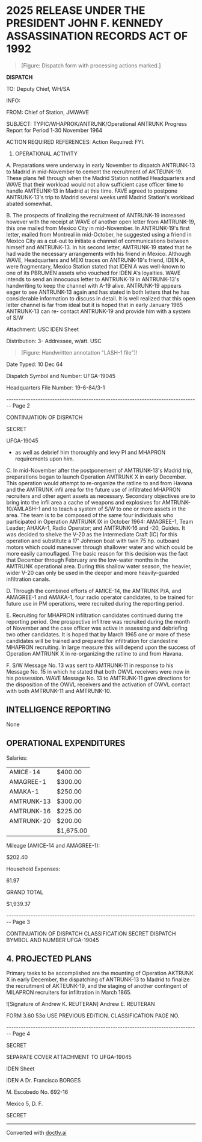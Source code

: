 # 2025 RELEASE UNDER THE PRESIDENT JOHN F. KENNEDY ASSASSINATION RECORDS ACT OF 1992

> [Figure: Dispatch form with processing actions marked.]

**DISPATCH**

TO: Deputy Chief, WH/SA

INFO:

FROM: Chief of Station, JMWAVE

SUBJECT: TYPIC/WHAPROK/ANTRUNK/Operational
ANTRUNK Progress Report for Period 1-30 November 1964

ACTION REQUIRED REFERENCES: Action Required: FYI.

1. OPERATIONAL ACTIVITY

A. Preparations were underway in early November to dispatch ANTRUNK-13 to Madrid in mid-November to cement the recruitment of AKTEUNK-19. These plans fell through when the Madrid Station notified Headquarters and WAVE that their workload would not allow sufficient case officer time to handle AMTEUNK-13 in Madrid at this time. FAVE agreed to postpone ANTRUNK-13's trip to Madrid several weeks until Madrid Station's workload abated somewhat.

B. The prospects of finalizing the recruitment of ANTRUNK-19 increased however with the receipt at WAVE of another open letter from AMTRUNK-19, this one mailed from Mexico City in mid-November. In ANTRUNK-19's first letter, mailed from Montreal in mid-October, he suggested using a friend in Mexico City as a cut-out to initiate a channel of communications between himself and ANTRUNK-13. In his second letter, AMTRUNK-19 stated that he had wade the necessary arrangements with his friend in Mexico. Although WAVE, Headquarters and MΕΧΙ traces on ANTRUNK-19's friend, IDEN A, were fragmentary, Mexico Station stated that IDEN A was well-known to one of its PBRUMEN assets who vouched for IDEN A's loyalties. WAVE intends to send an innocuous letter to ANTRUNK-19 in ANTRUNK-13's handwriting to keep the channel with A-19 alive. ANTRUNK-19 appears eager to see ANTRUNK-13 again and has stated in both letters that he has considerable information to discuss in detail. It is well realized that this open letter channel is far from ideal but it is hoped that in early January 1965 ANTRUNK-13 can re- contact ANTRUNK-19 and provide him with a system of S/W

Attachment: USC IDEN Sheet

Distribution: 3- Addressee, w/att. USC

> [Figure: Handwritten annotation "LASH-1 file"]!

Date Typed: 10 Dec 64

Dispatch Symbol and Number: UFGA-19045

Headquarters File Number: 19-6-84/3-1


-------------------------------------------------------------------------------- Page 2

CONTINUATION OF
DISPATCH

SECRET

UFGA-19045

*   as well as debrief him thoroughly and levy PI and MHAPRON requirements upon him.

C. In mid-November after the postponement of AMTRUNK-13's Madrid trip, preparations began to launch Operation AMTRUNK X in early December. This operation would attempt to re-organize the ratline to and from Havana and the AMTRUNK infil area for the future use of infiltrated MHAPRON recruiters and other agent assets as necessary. Secondary objectives are to bring into the infil area a cache of weapons and explosives for AMTRUNK-10/AMLASH-1 and to teach a system of S/W to one or more assets in the area. The team is to be composed of the same four individuals who participated in Operation AMTRUNK IX in October 1964: AMAGREE-1, Team Leader; AHAKA-1, Radio Operator; and AMTRUNK-16 and -20, Guides. It was decided to shelve the V-20 as the Intermediate Craft (IC) for this operation and substitute a 17' Johnson boat with twin 75 hp. outboard motors which could maneuver through shallower water and which could be more easily camouflaged. The basic reason for this decision was the fact that December through February are the low-water months in the AMTRUNK operational area. During this shallow water season, the heavier, wider V-20 can only be used in the deeper and more heavily-guarded infiltration canals.

D. Through the combined efforts of AMICE-14, the AMTRUNK P/A, and AMAGREE-1 and AMAKA-1, four radio operator candidates, to be trained for future use in PM operations, were recruited during the reporting period.

E. Recruiting for MHAPRON infiltration candidates continued during the reporting period. One prospective infiltree was recruited during the month of November and the case officer was active in assessing and debriefing two other candidates. It is hoped that by March 1965 one or more of these candidates will be trained and prepared for infiltration for clandestine MHAPRON recruiting. In large measure this will depend upon the success of Operation AMTRUNK X in re-organizing the ratline to and from Havana.

F. S/W Message No. 13 was sent to AMTRUNK-11 in response to his Message No. 15 in which he stated that both OWVL receivers were now in his possession. WAVE Message No. 13 to AMTRUNK-11 gave directions for the disposition of the OWVL receivers and the activation of OWVL contact with both AMTRUNK-11 and AMTRUNK-10.

## INTELLIGENCE REPORTING

None

## OPERATIONAL EXPENDITURES

Salaries:

|            |           |
| ---------- | --------- |
| AMICE-14   | $400.00   |
| AMAGREE-1  | $300.00   |
| AMAKA-1    | $250.00   |
| AMTRUNK-13 | $300.00   |
| AMTRUNK-16 | $225.00   |
| AMTRUNK-20 | $200.00   |
|            | $1,675.00 |


Mileage (AMICE-14 and AMAGREE-1):

$202.40

Household Expenses:

61.97

GRAND TOTAL

$1,939.37


-------------------------------------------------------------------------------- Page 3

CONTINUATION OF
DISPATCH
CLASSIFICATION
SECRET
DISPATCH BYMBOL AND NUMBER
UFGA-19045

## 4. PROJECTED PLANS

Primary tasks to be accomplished are the mounting of Operation AKTRUNK X in early December, the dispatching of ANTRUNK-13 to Madrid to finalize the recruitment of AKTEUNK-19, and the staging of another contingent of MILAPRON recruiters for infiltration in March 1865.

![Signature of Andrew K. REUTERAN]
Andrew E. REUTERAN

FORM
3.60
53α
USE PREVIOUS EDITION.
CLASSIFICATION
PAGE NO.


-------------------------------------------------------------------------------- Page 4

SECRET

SEPARATE COVER ATTACHMENT
TO UFGA-19045

IDEN Sheet

IDEN A Dr. Francisco BORGES

M. Escobedo No. 692-16

Mexico 5, D. F.

SECRET


---
Converted with [doctly.ai](https://doctly.ai)